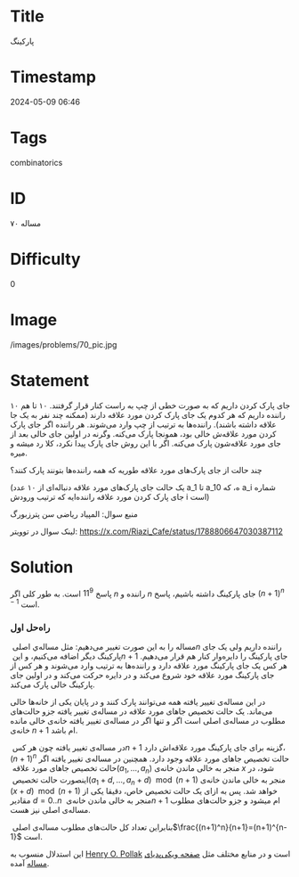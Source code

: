 # Title
پارکینگ
# Timestamp
2024-05-09 06:46
# Tags
combinatorics
# ID
مساله ۷۰
# Difficulty
0
# Image
/images/problems/70_pic.jpg
# Statement
 ۱۰ جای پارک کردن داریم که به صورت خطی از چپ به راست کنار قرار گرفتند. ۱۰ تا هم راننده داریم که هر کدوم یک جای پارک کردن مورد علاقه دارند (ممکنه چند نفر به یک جا علاقه داشته باشند). راننده‌ها به ترتیب از چپ وارد می‌شوند. هر راننده اگر جای پارک کردن مورد علاقه‌ش خالی بود، همونجا پارک می‌کنه. وگرنه در اولین جای خالی بعد از جای مورد علاقه‌شون پارک می‌کنه. اگر با این روش جای پارک پیدا نکرد، کلا رد میشه و میره.

چند حالت از جای پارک‌های مورد علاقه طوریه که همه راننده‌ها بتونند پارک کنند؟

(یک حالت جای پارک‌های مورد علاقه دنباله‌ای از ۱۰ عدد a_1 تا a_10 ه، که a_i شماره جای پارک کردن مورد علاقه راننده‌ایه که ترتیب ورودش i است)


منبع سوال: المپیاد ریاضی سن پترزبورگ

لینک سوال در توویتر: https://x.com/Riazi_Cafe/status/1788806647030387112

# Solution

پاسخ $11^9$ است. به طور کلی اگر $n$ راننده و $n$ جای پارکینگ داشته باشیم، پاسخ $(n+1)^{n-1}$ است.

### راه‌حل اول

مساله را به این صورت تغییر می‌دهیم: مثل مساله‌ي اصلی ‏$‎n‏$‎ راننده داریم ولی  یک جای پارکینگ دیگر اضافه می‌کنیم، و این ‏$‎n+1‏$‎ جای پارکینگ را دایره‌وار کنار هم قرار می‌دهیم. هر کس یک جای پارکینگ مورد علاقه دارد و راننده‌ها به ترتیب وارد می‌شوند و هر کس از جای پارکینگ مورد علاقه خود شروع می‌کند و در دایره حرکت می‌کند و در اولین جای پارکینگ خالی پارک می‌کند.

در این مساله‌ی تغییر یافته همه می‌توانند پارک کنند و در پایان یکی از خانه‌ها خالی می‌ماند. یک حالت تخصیص جاهای مورد علاقه در مساله‌ی تغییر یافته جزو حالت‌های مطلوب در مساله‌ی اصلی است اگر و تنها اگر در مساله‌ی تغییر یافته خانه‌ی خالی مانده خانه‌ی $n+1‏$‎ ام باشد.

در مساله‌ی تغییر یافته چون هر کس ‏$‎n+1‏$‎ گزینه برای جای پارکینگ مورد علاقه‌اش دارد، $(n+1)^n$ حالت تخصیص جاهای مورد علاقه وجود دارد. همچنین در مساله‌ی تغییر یافته اگر حالت تخصیص جاهای مورد علاقه ‏$‎(a_1,...,a_n)$ منجر به خالی ماندن خانه‌ی $x$ شود، در اینصورت حالت تخصیص ‏$‎(a_1+d,...,a_n+d)\mod(n+1)‏$‎ منجر به خالی ماندن خانه‌ی ‏$‎(x+d)\mod(n+1)‏$‎ خواهد شد. پس به ازای یک حالت تخصیص خاص، دقیقا یکی از مقادیر $d=0..n‏$‎ منجر به خالی ماندن خانه‌ی ‏$‎n+1‏$‎ ام میشود و جزو حالت‌های مطلوب مساله‌ی اصلی نیز هست.

بنابراین تعداد کل حالت‌های مطلوب مساله‌ی اصلی ‏$\frac{(n+1)^n}{n+1}‏=(n+1)^{n-1}‏$‎‎ است.

این استدلال منسوب به [Henry O. Pollak](https://en.wikipedia.org/wiki/Henry_O._Pollak) است و در منابع مختلف مثل [صفحه ویکی‌پدیای مساله](https://en.wikipedia.org/wiki/Parking_function) آمده.


